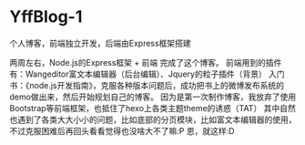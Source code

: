 # YffBlog-1
个人博客，前端独立开发，后端由Express框架搭建

两周左右，Node.js的Express框架 + 前端 完成了这个博客。
前端用到的插件有：Wangeditor富文本编辑器（后台编辑）、Jquery的粒子插件（背景）
入门书：《node.js开发指南》，克服各种版本问题后，成功把书上的微博发布系统的demo做出来，然后开始规划自己的博客。
因为是第一次制作博客，我放弃了使用Bootstrap等前端框架，也抵住了hexo上各类主题theme的诱惑（TAT）
其中自然也遇到了各类大大小小的问题，比如底部的分页模块，比如富文本编辑器的使用，不过克服困难后再回头看看觉得也没啥大不了嘛:P
恩，就这样:D
